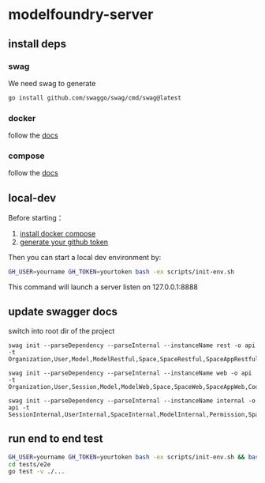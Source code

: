 # modelfoundry-server

## install deps
### swag
We need swag to generate

```bash
go install github.com/swaggo/swag/cmd/swag@latest
```

### docker
follow the [docs](https://docs.docker.com/engine/install/)

### compose
follow the [docs](https://docs.docker.com/compose/install/)

## local-dev
Before starting： 
1. [install docker compose](https://docs.docker.com/compose/install/linux/)
2. [generate your github token](https://github.com/settings/tokens/new)

Then you can start a local dev environment by:
```bash
GH_USER=yourname GH_TOKEN=yourtoken bash -ex scripts/init-env.sh
```
This command will launch a server listen on 127.0.0.1:8888

## update swagger docs
switch into root dir of the project
```
swag init --parseDependency --parseInternal --instanceName rest -o api -t Organization,User,Model,ModelRestful,Space,SpaceRestful,SpaceAppRestful,BranchRestful,ActivityRestful

swag init --parseDependency --parseInternal --instanceName web -o api -t Organization,User,Session,Model,ModelWeb,Space,SpaceWeb,SpaceAppWeb,CodeRepo,ActivityWeb,SearchWeb,ComputilityWeb,Other

swag init --parseDependency --parseInternal --instanceName internal -o api -t SessionInternal,UserInternal,SpaceInternal,ModelInternal,Permission,SpaceApp,ActivityInternal,ComputilityInternal,CodeRepoInternal
```

## run end to end test
```bash
GH_USER=yourname GH_TOKEN=yourtoken bash -ex scripts/init-env.sh && bash scripts/openapi.sh
cd tests/e2e
go test -v ./...
```